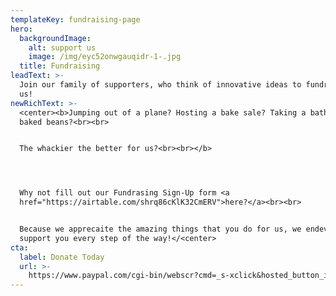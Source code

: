 ```yaml
---
templateKey: fundraising-page
hero:
  backgroundImage:
    alt: support us
    image: /img/eyc52onwgauqidr-1-.jpg
  title: Fundraising
leadText: >-
  Join our family of supporters, who think of innovative ideas to fundraise for
  us!
newRichText: >-
  <center><b>Jumping out of a plane? Hosting a bake sale? Taking a bath in some
  baked beans?<br><br>


  The whackier the better for us?<br><br></b>




  Why not fill out our Fundrasing Sign-Up form <a
  href="https://airtable.com/shrq86cKlK32CmERV">here?</a><br><br>


  Because we apprecaite the amazing things that you do for us, we endevour to
  support you every step of the way!</<center>
cta:
  label: Donate Today
  url: >-
    https://www.paypal.com/cgi-bin/webscr?cmd=_s-xclick&hosted_button_id=VBW25QGTWEMYC&source=url
---
```



